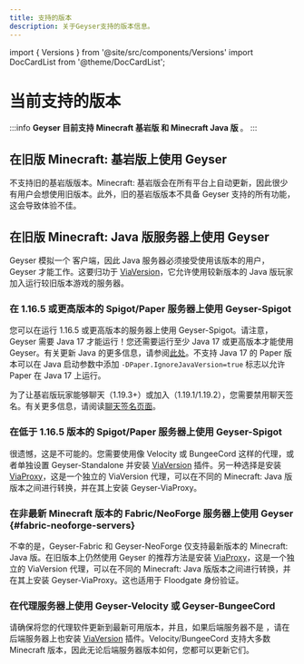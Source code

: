 ```yaml
---
title: 支持的版本
description: 关于Geyser支持的版本信息。
---
```


import { Versions } from '@site/src/components/Versions'
import DocCardList from '@theme/DocCardList';

# 当前支持的版本

:::info
**Geyser 目前支持 Minecraft 基岩版 <Versions platform="bedrock"/> 和 Minecraft Java 版 <Versions platform="java"/>**。
:::

## 在旧版 Minecraft: 基岩版上使用 Geyser
不支持旧的基岩版版本。Minecraft: 基岩版会在所有平台上自动更新，因此很少有用户会想使用旧版本。此外，旧的基岩版版本不具备 Geyser 支持的所有功能，这会导致体验不佳。

## 在旧版 Minecraft: Java 版服务器上使用 Geyser
Geyser 模拟一个 <Versions platform="java"/> 客户端，因此 Java 服务器必须接受使用该版本的用户，Geyser 才能工作。这要归功于 [ViaVersion](https://viaversion.com/)，它允许使用较新版本的 Java 版玩家加入运行较旧版本游戏的服务器。

### 在 1.16.5 或更高版本的 Spigot/Paper 服务器上使用 Geyser-Spigot
您可以在运行 1.16.5 或更高版本的服务器上使用 Geyser-Spigot。请注意，Geyser 需要 Java 17 才能运行！您还需要运行至少 Java 17 或更高版本才能使用 Geyser。有关更新 Java 的更多信息，请参阅[此处](https://docs.papermc.io/misc/java-install)。不支持 Java 17 的 Paper 版本可以在 Java 启动参数中添加 `-DPaper.IgnoreJavaVersion=true` 标志以允许 Paper 在 Java 17 上运行。

为了让基岩版玩家能够聊天（1.19.3+）或加入（1.19.1/1.19.2），您需要禁用聊天签名。有关更多信息，请阅读[聊天签名页面](/wiki/geyser/secure-chat)。

### 在低于 1.16.5 版本的 Spigot/Paper 服务器上使用 Geyser-Spigot
很遗憾，这是不可能的。您需要使用像 Velocity 或 BungeeCord 这样的代理，或者单独设置 Geyser-Standalone 并安装 [ViaVersion](https://github.com/ViaVersion/ViaVersion) 插件。另一种选择是安装 [ViaProxy](https://github.com/ViaVersion/ViaProxy)，这是一个独立的 ViaVersion 代理，可以在不同的 Minecraft: Java 版版本之间进行转换，并在其上安装 Geyser-ViaProxy。

### 在非最新 Minecraft 版本的 Fabric/NeoForge 服务器上使用 Geyser {#fabric-neoforge-servers}
不幸的是，Geyser-Fabric 和 Geyser-NeoForge 仅支持最新版本的 Minecraft: Java 版。在旧版本上仍然使用 Geyser 的推荐方法是安装 [ViaProxy](https://github.com/ViaVersion/ViaProxy)，这是一个独立的 ViaVersion 代理，可以在不同的 Minecraft: Java 版版本之间进行转换，并在其上安装 Geyser-ViaProxy。这也适用于 Floodgate 身份验证。

### 在代理服务器上使用 Geyser-Velocity 或 Geyser-BungeeCord
请确保将您的代理软件更新到最新可用版本，并且，如果后端服务器不是 <Versions platform="java"/>，请在后端服务器上也安装 [ViaVersion](https://github.com/ViaVersion/ViaVersion) 插件。Velocity/BungeeCord 支持大多数 Minecraft 版本，因此无论后端服务器版本如何，您都可以更新它们。
```